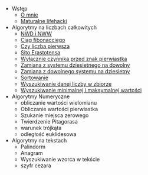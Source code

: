 + Wstęp
    - [O mnie](/code/Wstep/oMnie.md)
    - [Maturalne lifehacki](/code/Wstep/lifehacki.md)
+ Algorytmy na liczbach całkowitych
    - [NWD i NWW](/code/algorytmyNaLiczbachCalkowitych/nwd.md)
    - [Ciąg fibonacciego](/code/algorytmyNaLiczbachCalkowitych/fibonacci.md)
    - [Czy liczba pierwsza](/code/algorytmyNaLiczbachCalkowitych/czyPierwsza.md)
    - [Sito Erastotensa](/code/algorytmyNaLiczbachCalkowitych/sitoErastotenesa.md)
    - [Wyłącznie czynnika przed znak pierwiastka](/code/algorytmyNaLiczbachCalkowitych/pierwiastek.md)
    - [Zamiana z systemu dziesietnego na dowolny](/code/algorytmyNaLiczbachCalkowitych/naDowolny.md)
    - [Zamiana z dowolnego systemu na dziesietny](/code/algorytmyNaLiczbachCalkowitych/naDziesietny.md)
    - [Sortowanie](/code/algorytmyNaLiczbachCalkowitych/sortowanie.md)
    - [Wyszukiwanie danej liczby w zbiorze ](/code/algorytmyNaLiczbachCalkowitych/wyszukiwanie.md)
    - [Wyszukiwanie minimalnej i maksymalnej wartości](/code/algorytmyNaLiczbachCalkowitych/minMax.md)
+ Algorytmy Numeryczne
    - obliczanie wartości wielomianu
    - Obliczanie wartości pierwiastka
    - Szukanie miejsca zerowego
    - Twierdzenie Pitagorasa
    - warunek trójkąta
    - odległość euklidesowa
+ Algorytmy na tekstach
    - Palindorm
    - Anagram
    - Wyszukiwanie wzorca w tekście
    - szyfr cezara
